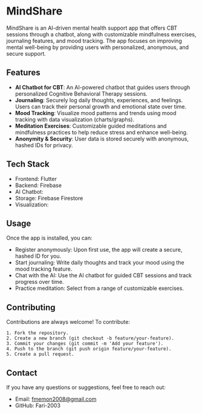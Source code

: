 # MindShare

MindShare is an AI-driven mental health support app that offers CBT sessions through a chatbot, along with customizable mindfulness exercises, journaling features, and mood tracking. The app focuses on improving mental well-being by providing users with personalized, anonymous, and secure support.

## Features

- **AI Chatbot for CBT**: An AI-powered chatbot that guides users through personalized Cognitive Behavioral Therapy sessions.
- **Journaling**: Securely log daily thoughts, experiences, and feelings. Users can track their personal growth and emotional state over time.
- **Mood Tracking**: Visualize mood patterns and trends using mood tracking with data visualization (charts/graphs).
- **Meditation Exercises**: Customizable guided meditations and mindfulness practices to help reduce stress and enhance well-being.
- **Anonymity & Security**: User data is stored securely with anonymous, hashed IDs for privacy.



## Tech Stack
- Frontend: Flutter 
- Backend: Firebase 
- AI Chatbot: 
- Storage: Firebase Firestore
- Visualization: 

## Usage

Once the app is installed, you can:
- Register anonymously: Upon first use, the app will create a secure, hashed ID for you.
- Start journaling: Write daily thoughts and track your mood using the mood tracking feature.
- Chat with the AI: Use the AI chatbot for guided CBT sessions and track progress over time.
- Practice meditation: Select from a range of customizable exercises.



## Contributing

Contributions are always welcome! To contribute:

    1. Fork the repository.
    2. Create a new branch (git checkout -b feature/your-feature).
    3. Commit your changes (git commit -m 'Add your feature').
    4. Push to the branch (git push origin feature/your-feature).
    5. Create a pull request.



## Contact
If you have any questions or suggestions, feel free to reach out:

- Email: fmemon2008@gmail.com
- GitHub: Fari-2003
